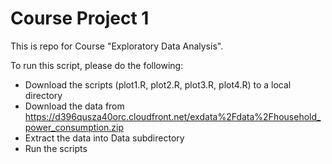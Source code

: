 # Course Project 1

This is repo for Course "Exploratory Data Analysis".

To run this script, please do the following:

* Download the scripts (plot1.R, plot2.R, plot3.R, plot4.R) to a local directory
* Download the data from https://d396qusza40orc.cloudfront.net/exdata%2Fdata%2Fhousehold_power_consumption.zip
* Extract the data into Data subdirectory
* Run the scripts
